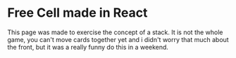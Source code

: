 # Free Cell made in React

This page was made to exercise the concept of a stack. It is not the whole game, you can't move cards together yet and i didn't worry that much about the front, but it was a really funny do this in a weekend.
